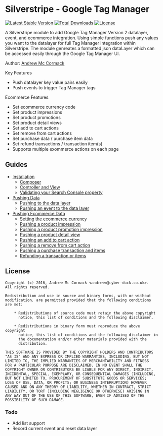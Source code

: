 # Silverstripe - Google Tag Manager

[![Latest Stable Version](https://poser.pugx.org/cyber-duck/silverstripe-seo/v/stable)](https://packagist.org/packages/cyber-duck/silverstripe-google-tag-manager)
[![Total Downloads](https://poser.pugx.org/cyber-duck/silverstripe-seo/downloads)](https://packagist.org/packages/cyber-duck/silverstripe-google-tag-manager)
[![License](https://poser.pugx.org/cyber-duck/silverstripe-seo/license)](https://packagist.org/packages/cyber-duck/silverstripe-google-tag-manager)

A Silverstripe module to add Google Tag Manager Version 2 datalayer, event, and ecommerce integration. Using simple functions push any values you want to the datalayer for full Tag Manager integration within Silverstripe. The module genreates a formatted json dataLayer which can be accessed easily through the Google Tag Manager UI. 

Author: [Andrew Mc Cormack](https://github.com/Andrew-Mc-Cormack)

Key Features
  - Push datalayer key value pairs easily
  - Push events to trigger Tag Manager tags

Ecommerce Features
  - Set ecommerce currency code
  - Set product impressions
  - Set product promotions
  - Set product detail views
  - Set add to cart actions
  - Set remove from cart actions
  - Set purchase data / purchase item data
  - Set refund transactions / transaction item(s)
  - Supports multiple exommerce actions on each page


## Guides
  
  - [Installation](/docs/installation)
    - [Composer](/docs/installation#composer)
    - [Controller and View](/docs/installation#controller-and-view)
    - [Validating your Search Console property](/docs/installation#validating-your-search-console-property)
  - [Pushing Data](/docs/data)
    - [Pushing to the data layer](/docs/data#pushing-to-the-data-layer)
    - [Pushing an event to the data layer](/docs/data#pushing-an-event-to-the-data-layer)
  - [Pushing Ecommerce Data](/docs/ecommerce)
    - [Setting the ecommerce currency](/docs/ecommerce#setting-the-ecommerce-currency)
    - [Pushing a product impression](/docs/ecommerce#pushing-a-product-impression)
    - [Pushing a product promotion impression](/docs/ecommerce#pushing-a-product-promotion-impression)
    - [Pushing a product detail view](/docs/ecommerce#pushing-a-product-detail-view)
    - [Pushing an add to cart action](/docs/ecommerce#pushing-an-add-to-cart-action)
    - [Pushing a remove from cart action](/docs/ecommerce#pushing-a-remove-from-cart-action)
    - [Pushing a purchase transaction and items](/docs/ecommerce#pushing-a-purchase-transaction-and-items)
    - [Refunding a transaction or items](/docs/ecommerce#refunding-a-transaction-or-items)


## License

```
Copyright (c) 2016, Andrew Mc Cormack <andrewm@cyber-duck.co.uk>.
All rights reserved.

Redistribution and use in source and binary forms, with or without
modification, are permitted provided that the following conditions
are met:

    * Redistributions of source code must retain the above copyright
      notice, this list of conditions and the following disclaimer.

    * Redistributions in binary form must reproduce the above copyright
      notice, this list of conditions and the following disclaimer in
      the documentation and/or other materials provided with the
      distribution.

THIS SOFTWARE IS PROVIDED BY THE COPYRIGHT HOLDERS AND CONTRIBUTORS
"AS IS" AND ANY EXPRESS OR IMPLIED WARRANTIES, INCLUDING, BUT NOT
LIMITED TO, THE IMPLIED WARRANTIES OF MERCHANTABILITY AND FITNESS
FOR A PARTICULAR PURPOSE ARE DISCLAIMED. IN NO EVENT SHALL THE
COPYRIGHT OWNER OR CONTRIBUTORS BE LIABLE FOR ANY DIRECT, INDIRECT,
INCIDENTAL, SPECIAL, EXEMPLARY, OR CONSEQUENTIAL DAMAGES (INCLUDING,
BUT NOT LIMITED TO, PROCUREMENT OF SUBSTITUTE GOODS OR SERVICES;
LOSS OF USE, DATA, OR PROFITS; OR BUSINESS INTERRUPTION) HOWEVER
CAUSED AND ON ANY THEORY OF LIABILITY, WHETHER IN CONTRACT, STRICT
LIABILITY, OR TORT (INCLUDING NEGLIGENCE OR OTHERWISE) ARISING IN
ANY WAY OUT OF THE USE OF THIS SOFTWARE, EVEN IF ADVISED OF THE
POSSIBILITY OF SUCH DAMAGE.
```

### Todo

  - Add list support
  - Record current event and reset data layer
